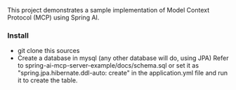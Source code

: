 This project demonstrates a sample implementation of Model Context Protocol (MCP) using Spring AI.

### Install
- git clone this sources
- Create a database in mysql (any other database will do, using JPA)
  Refer to spring-ai-mcp-server-example/docs/schema.sql or set it as "spring.jpa.hibernate.ddl-auto: create" in the application.yml file and run it to create the table.
